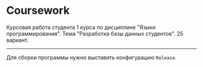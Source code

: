 # Coursework

Курсовая работа студента 1 курса по дисциплине "Языки программирования".
Тема "Разработка базы данных студентов".
25 вариант.

---

Для сборки программы нужно выставить конфигурацию `Release`.  